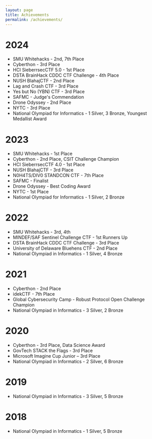 ```yaml
---
layout: page
title: Achievements
permalink: /achievements/
---
```


# 2024
- SMU Whitehacks - 2nd, 7th Place
- Cyberthon - 3rd Place
- HCI SieberrsecCTF 5.0 - 1st Place
- DSTA BrainHack CDDC CTF Challenge - 4th Place
- NUSH BlahajCTF - 2nd Place
- Lag and Crash CTF - 3rd Place
- Yes but No (YBN) CTF - 3rd Place
- SAFMC - Judge's Commendation
- Drone Odyssey - 2nd Place
- NYTC - 3rd Place 
- National Olympiad for Informatics - 1 Silver, 3 Bronze, Youngest Medallist Award

# 2023
- SMU Whitehacks - 1st Place
- Cyberthon - 2nd Place, CSIT Challenge Champion
- HCI SieberrsecCTF 4.0 - 1st Place
- NUSH BlahajCTF - 3rd Place
- N0H4TS/DIV0 STANDCON CTF - 7th Place
- SAFMC - Finalist
- Drone Odyssey - Best Coding Award
- NYTC - 1st Place
- National Olympiad for Informatics - 1 Silver, 2 Bronze

# 2022
- SMU Whitehacks - 3rd, 4th
- MINDEF/SAF Sentinel Challenge CTF - 1st Runners Up
- DSTA BrainHack CDDC CTF Challenge - 3rd Place
- University of Delaware Bluehens CTF - 2nd Place
- National Olympiad in Informatics - 1 Silver, 4 Bronze

# 2021
- Cyberthon - 2nd Place
- idekCTF - 7th Place
- Global Cybersecurity Camp - Robust Protocol Open Challenge Champion
- National Olympiad in Informatics - 3 Silver, 2 Bronze

# 2020
- Cyberthon - 3rd Place, Data Science Award
- GovTech STACK the Flags - 3rd Place
- Microsoft Imagine Cup Junior – 3rd Place
- National Olympiad in Informatics - 2 Silver, 6 Bronze

# 2019
- National Olympiad in Informatics - 3 Silver, 5 Bronze

# 2018
- National Olympiad in Informatics - 1 Silver, 5 Bronze

